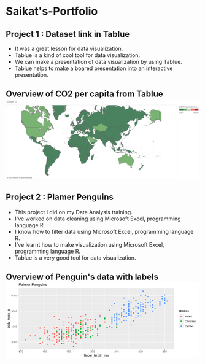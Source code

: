 # Saikat's-Portfolio

## Project 1 : Dataset link in Tablue

* It was a great lesson for data visualization.
* Tablue is a kind of cool tool for data visualization.
* We can make a presentation of data visualization by using Tablue.
* Tablue helps to make a boared presentation into an interactive presentation.

## Overview of CO2 per capita from Tablue ![](Sheet1.png)

## Project 2 : Plamer Penguins

* This project I did on my Data Analysis training.
* I've worked on data cleaning using Microsoft Excel, programming language R.
* I know how to filter data using Microsoft Excel, programming language R.
* I've learnt how to make visualization using Microsoft Excel, programming language R.
* Tablue is a very good tool for data visualization.

## Overview of Penguin's data with labels ![](penguins.png)

